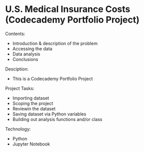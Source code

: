 # U.S. Medical Insurance Costs (Codecademy Portfolio Project)

Contents:
- Introduction & description of the problem
- Accessing the data
- Data analysis
- Conclusions

Desciption:
- This is a Codecademy Portfolio Project 

Project Tasks:
- Importing dataset
- Scoping the project
- Reviewin the dataset
- Saving dataset via Python variables
- Building out analysis functions and/or class

Technology:
- Python
- Jupyter Notebook
